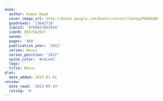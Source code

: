 ```yaml
---
book:
  author: Ramez Naam
  cover_image_url: http://books.google.com/books/content?id=kg1PEAAAQBAJ&printsec=frontcover&img=1&zoom=1&source=gbs_api
  goodreads: '13642710'
  isbn13: '9780857662934'
  isbn9: 0857662937
  owned: ''
  pages: '460'
  publication_year: '2012'
  series: Nexus
  series_position: '2012'
  spine_color: '#cbced1'
  tags: ''
  title: Nexus
plan:
  date_added: 2023-01-01
review:
  date_read: '2013-05-14'
  rating: '4'
---
```

